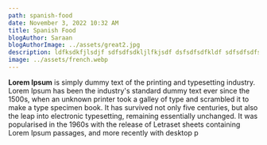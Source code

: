 ```yaml
---
path: spanish-food
date: November 3, 2022 10:32 AM
title: Spanish Food
blogAuthor: Saraan
blogAuthorImage: ../assets/great2.jpg
description: ldfksdkfjlsdjf sdfsdfsdkljlfkjsdf dsfsdfsdfkldf sdfsdfsdfsdfdssd
image: ../assets/french.webp
---
```

<!--StartFragment-->

**Lorem Ipsum** is simply dummy text of the printing and typesetting industry. Lorem Ipsum has been the industry's standard dummy text ever since the 1500s, when an unknown printer took a galley of type and scrambled it to make a type specimen book. It has survived not only five centuries, but also the leap into electronic typesetting, remaining essentially unchanged. It was popularised in the 1960s with the release of Letraset sheets containing Lorem Ipsum passages, and more recently with desktop p

<!--EndFragment-->